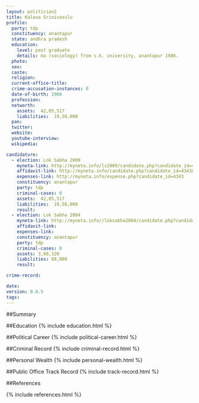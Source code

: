 ```yaml
---
layout: politician2
title: Kalava Srinivasulu
profile: 
  party: tdp
  constituency: anantapur
  state: andhra pradesh
  education: 
    level: post graduate
    details: ma (sociology) from s.k. university, anantapur 1986.
  photo: 
  sex: 
  caste: 
  religion: 
  current-office-title: 
  crime-accusation-instances: 0
  date-of-birth: 1966
  profession: 
  networth: 
    assets:  42,05,517
    liabilities:  19,50,000
  pan: 
  twitter: 
  website: 
  youtube-interview: 
  wikipedia: 

candidature: 
  - election: Lok Sabha 2009
    myneta-link: http://myneta.info/ls2009/candidate.php?candidate_id=4343
    affidavit-link: http://myneta.info/candidate.php?candidate_id=4343&scan=original
    expenses-link: http://myneta.info/expense.php?candidate_id=4343
    constituency: anantapur 
    party: tdp
    criminal-cases: 0
    assets:  42,05,517
    liabilities:  19,50,000
    result:  
  - election: Lok Sabha 2004
    myneta-link: http://myneta.info//loksabha2004/candidate.php?candidate_id=26
    affidavit-link: 
    expenses-link: 
    constituency: anantapur 
    party: tdp
    criminal-cases: 0
    assets: 3,00,320
    liabilities: 88,000
    result:  

crime-record: 

date: 
version: 0.0.5
tags: 
---
```

##Summary


##Education
{% include education.html %}


##Political Career
{% include political-career.html %}


##Criminal Record
{% include criminal-record.html %}


##Personal Wealth
{% include personal-wealth.html %}


##Public Office Track Record
{% include track-record.html %}


##References


{% include references.html %}